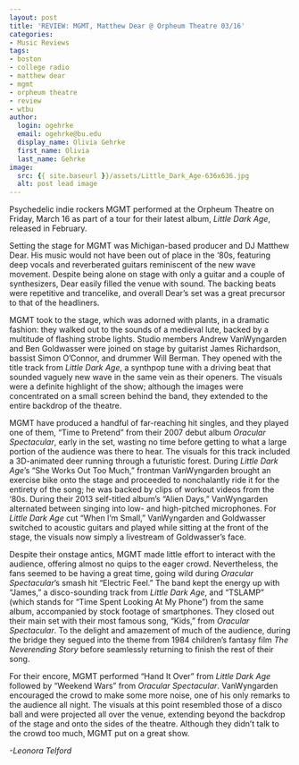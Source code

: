 ```yaml
---
layout: post
title: 'REVIEW: MGMT, Matthew Dear @ Orpheum Theatre 03/16'
categories:
- Music Reviews
tags:
- boston
- college radio
- matthew dear
- mgmt
- orpheum theatre
- review
- wtbu
author:
  login: ogehrke
  email: ogehrke@bu.edu
  display_name: Olivia Gehrke
  first_name: Olivia
  last_name: Gehrke
image:
  src: {{ site.baseurl }}/assets/Little_Dark_Age-636x636.jpg
  alt: post lead image
---
```


Psychedelic indie rockers MGMT performed at the Orpheum Theatre on Friday, March 16 as part of a tour for their latest album, _Little Dark Age_, released in February.

Setting the stage for MGMT was Michigan-based producer and DJ Matthew Dear. His music would not have been out of place in the ‘80s, featuring deep vocals and reverberated guitars reminiscent of the new wave movement. Despite being alone on stage with only a guitar and a couple of synthesizers, Dear easily filled the venue with sound. The backing beats were repetitive and trancelike, and overall Dear’s set was a great precursor to that of the headliners.

MGMT took to the stage, which was adorned with plants, in a dramatic fashion: they walked out to the sounds of a medieval lute, backed by a multitude of flashing strobe lights. Studio members Andrew VanWyngarden and Ben Goldwasser were joined on stage by guitarist James Richardson, bassist Simon O’Connor, and drummer Will Berman. They opened with the title track from _Little Dark Age_, a synthpop tune with a driving beat that sounded vaguely new wave in the same vein as their openers. The visuals were a definite highlight of the show; although the images were concentrated on a small screen behind the band, they extended to the entire backdrop of the theatre.

MGMT have produced a handful of far-reaching hit singles, and they played one of them, “Time to Pretend” from their 2007 debut album _Oracular Spectacular_, early in the set, wasting no time before getting to what a large portion of the audience was there to hear. The visuals for this track included a 3D-animated deer running through a futuristic forest. During _Little Dark Age_’s “She Works Out Too Much,” frontman VanWyngarden brought an exercise bike onto the stage and proceeded to nonchalantly ride it for the entirety of the song; he was backed by clips of workout videos from the ‘80s. During their 2013 self-titled album’s “Alien Days,” VanWyngarden alternated between singing into low- and high-pitched microphones. For _Little Dark Age_ cut “When I’m Small,” VanWyngarden and Goldwasser switched to acoustic guitars and played while sitting at the front of the stage, the visuals now simply a livestream of Goldwasser’s face.

Despite their onstage antics, MGMT made little effort to interact with the audience, offering almost no quips to the eager crowd. Nevertheless, the fans seemed to be having a great time, going wild during _Oracular Spectacular_’s smash hit “Electric Feel.” The band kept the energy up with “James,” a disco-sounding track from _Little Dark Age_, and “TSLAMP” (which stands for “Time Spent Looking At My Phone”) from the same album, accompanied by stock footage of smartphones. They closed out their main set with their most famous song, “Kids,” from _Oracular Spectacular_. To the delight and amazement of much of the audience, during the bridge they segued into the theme from 1984 children’s fantasy film _The Neverending Story_ before seamlessly returning to finish the rest of their song.

For their encore, MGMT performed “Hand It Over” from _Little Dark Age_ followed by “Weekend Wars” from _Oracular Spectacular_. VanWyngarden encouraged the crowd to make some more noise, one of his only remarks to the audience all night. The visuals at this point resembled those of a disco ball and were projected all over the venue, extending beyond the backdrop of the stage and onto the sides of the theatre. Although they didn’t talk to the crowd too much, MGMT put on a great show.

_\-Leonora Telford_
